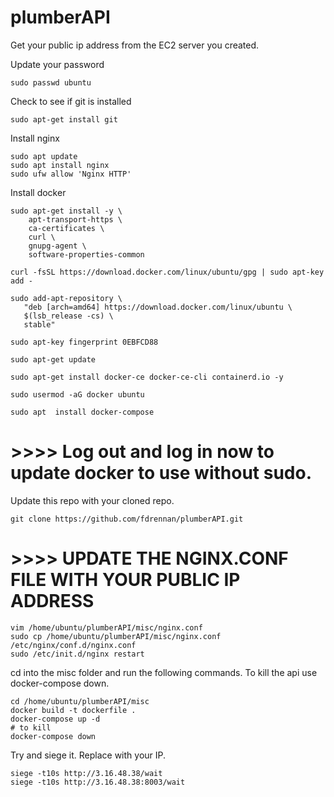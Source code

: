 # plumberAPI

Get your public ip address from the EC2 server you created. 

Update your password
```
sudo passwd ubuntu
```

Check to see if git is installed
```
sudo apt-get install git
```

Install nginx
```
sudo apt update
sudo apt install nginx
sudo ufw allow 'Nginx HTTP'
```

Install docker
```
sudo apt-get install -y \
    apt-transport-https \
    ca-certificates \
    curl \
    gnupg-agent \
    software-properties-common
    
curl -fsSL https://download.docker.com/linux/ubuntu/gpg | sudo apt-key add -

sudo add-apt-repository \
   "deb [arch=amd64] https://download.docker.com/linux/ubuntu \
   $(lsb_release -cs) \
   stable"

sudo apt-key fingerprint 0EBFCD88

sudo apt-get update

sudo apt-get install docker-ce docker-ce-cli containerd.io -y

sudo usermod -aG docker ubuntu

sudo apt  install docker-compose
```

# >>>> Log out and log in now to update docker to use without sudo. 


Update this repo with your cloned repo. 
```
git clone https://github.com/fdrennan/plumberAPI.git
```

# >>>>  UPDATE THE NGINX.CONF FILE WITH YOUR PUBLIC IP ADDRESS
```
vim /home/ubuntu/plumberAPI/misc/nginx.conf
sudo cp /home/ubuntu/plumberAPI/misc/nginx.conf /etc/nginx/conf.d/nginx.conf
sudo /etc/init.d/nginx restart
```

cd into the misc folder and run the following commands. To kill the api use docker-compose down. 
```
cd /home/ubuntu/plumberAPI/misc
docker build -t dockerfile .
docker-compose up -d
# to kill 
docker-compose down
```

Try and siege it. Replace with your IP. 
```
siege -t10s http://3.16.48.38/wait
siege -t10s http://3.16.48.38:8003/wait
```
